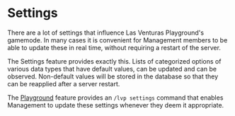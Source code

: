 # Settings
There are a lot of settings that influence Las Venturas Playground's gamemode. In many cases it is
convenient for Management members to be able to update these in real time, without requiring a
restart of the server.

The Settings feature provides exactly this. Lists of categorized options of various data types that
have default values, can be updated and can be observed. Non-default values will be stored in the
database so that they can be reapplied after a server restart.

The [Playground](../playground) feature provides an `/lvp settings` command that enables Management
to update these settings whenever they deem it appropriate.

